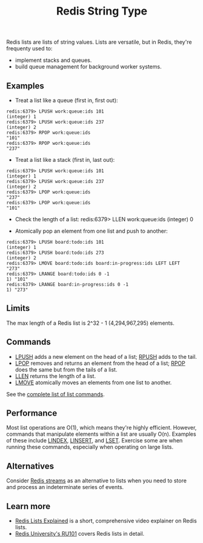 ﻿---
title: "Redis String Type"
linkTitle: "Strings"
weight: 2
description: >
    Introduction to the Redis String data type
---

Redis lists are lists of string values. Lists are versatile, but in Redis, they're frequenty used to:

* implement stacks and queues.
* build queue management for background worker systems.

## Examples

* Treat a list like a queue (first in, first out):

```
redis:6379> LPUSH work:queue:ids 101
(integer) 1
redis:6379> LPUSH work:queue:ids 237
(integer) 2
redis:6379> RPOP work:queue:ids
"101"
redis:6379> RPOP work:queue:ids
"237"
```

* Treat a list like a stack (first in, last out):
```
redis:6379> LPUSH work:queue:ids 101
(integer) 1
redis:6379> LPUSH work:queue:ids 237
(integer) 2
redis:6379> LPOP work:queue:ids
"237"
redis:6379> LPOP work:queue:ids
"101"
```

* Check the length of a list:
redis:6379> LLEN work:queue:ids
(integer) 0

* Atomically pop an element from one list and push to another:
```
redis:6379> LPUSH board:todo:ids 101
(integer) 1
redis:6379> LPUSH board:todo:ids 273
(integer) 2
redis:6379> LMOVE board:todo:ids board:in-progress:ids LEFT LEFT
"273"
redis:6379> LRANGE board:todo:ids 0 -1
1) "101"
redis:6379> LRANGE board:in-progress:ids 0 -1
1) "273"
```

## Limits

The max length of a Redis list is 2^32 - 1 (4,294,967,295) elements.

## Commands

* [LPUSH](/commands/lpush) adds a new element on the head of a list; [RPUSH](/commands/rpush) adds to the tail. 
* [LPOP](/commands/lpush) removes and returns an element from the head of a list; [RPOP](/commands/rpush) does the same but from the tails of a list. 
* [LLEN](/commands/llen) returns the length of a list.
* [LMOVE](/commands/lmove) atomically moves an elements from one list to another.

See the [complete list of list commands](https://redis.io/commands/?group=list).

## Performance

Most list operations are O(1), which means they're highly efficient. However, commands that manipulate elements within a list are usually O(n). Examples of these include [LINDEX](/commands/lindex), [LINSERT](/commands/linsert), and [LSET](/commmands/lset). Exercise some are when running these commands, especially when operating on large lists.

## Alternatives

Consider [Redis streams](/docs/manual/data-types/streams) as an alternative to lists when you need to store and process an indeterminate series of events.

## Learn more

* [Redis Lists Explained](https://www.youtube.com/watch?v=PB5SeOkkxQc) is a short, comprehensive video explainer on Redis lists.
* [Redis University's RU101](https://university.redis.com/courses/ru101/) covers Redis lists in detail.
